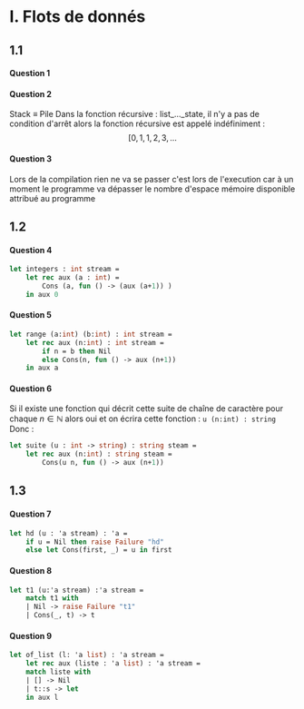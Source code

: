 # I. Flots de donnés
## 1.1
#### Question 1
#### Question 2
Stack $\equiv$ Pile
Dans la fonction récursive : list\_...\_state, il n'y a pas de condition d'arrêt alors la fonction récursive est appelé indéfiniment : 
$$[0, 1, 1, 2, 3, \dots$$

#### Question 3
Lors de la compilation rien ne va se passer c'est lors de l'execution car à un moment le programme va dépasser le nombre d'espace mémoire disponible attribué au programme

## 1.2
#### Question 4
```Ocaml
let integers : int stream = 
	let rec aux (a : int) =
		Cons (a, fun () -> (aux (a+1)) )
	in aux 0
```

#### Question 5
```Ocaml
let range (a:int) (b:int) : int stream =
	let rec aux (n:int) : int stream = 
		if n = b then Nil
		else Cons(n, fun () -> aux (n+1))
	in aux a
```

#### Question 6
Si il existe une fonction qui décrit cette suite de chaîne de caractère pour chaque $n \in \mathbb{N}$ alors oui et on écrira cette fonction : ```u (n:int) : string``` Donc : 

```Ocaml
let suite (u : int -> string) : string steam =
	let rec aux (n:int) : string steam =
		Cons(u n, fun () -> aux (n+1))
```

## 1.3
#### Question 7
```Ocaml
let hd (u : 'a stream) : 'a = 
	if u = Nil then raise Failure "hd"
	else let Cons(first, _) = u in first
```

#### Question 8
```Ocaml
let t1 (u:'a stream) :'a stream =
	match t1 with
	| Nil -> raise Failure "t1"
	| Cons(_, t) -> t
```

#### Question 9
```Ocaml
let of_list (l: 'a list) : 'a stream =
	let rec aux (liste : 'a list) : 'a stream = 
	match liste with
	| [] -> Nil
	| t::s -> let 
	in aux l
```